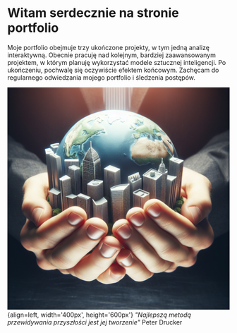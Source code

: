 # Witam serdecznie na stronie portfolio

Moje portfolio obejmuje trzy ukończone projekty, w tym jedną analizę interaktywną. Obecnie pracuję nad kolejnym, bardziej zaawansowanym projektem, w którym planuję wykorzystać modele sztucznej inteligencji. Po ukończeniu, pochwalę się oczywiście efektem końcowym. Zachęcam do regularnego odwiedzania mojego portfolio i śledzenia postępów.

![Myślący mężczyzna](tworzenie_przyszlosci.png){align=left, width='400px', height='600px'}
_"Najlepszą metodą przewidywania przyszłości jest jej tworzenie"_
Peter Drucker